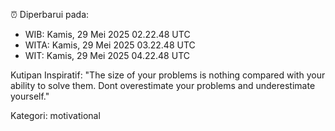 ⏰ Diperbarui pada:
- WIB: Kamis, 29 Mei 2025 02.22.48 UTC
- WITA: Kamis, 29 Mei 2025 03.22.48 UTC
- WIT: Kamis, 29 Mei 2025 04.22.48 UTC

Kutipan Inspiratif:
"The size of your problems is nothing compared with your ability to solve them. Dont overestimate your problems and underestimate yourself."


Kategori: motivational

